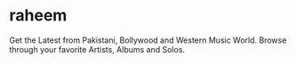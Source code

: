 # raheem
 Get the Latest from Pakistani, Bollywood and Western Music World. Browse through your favorite Artists, Albums and Solos.
